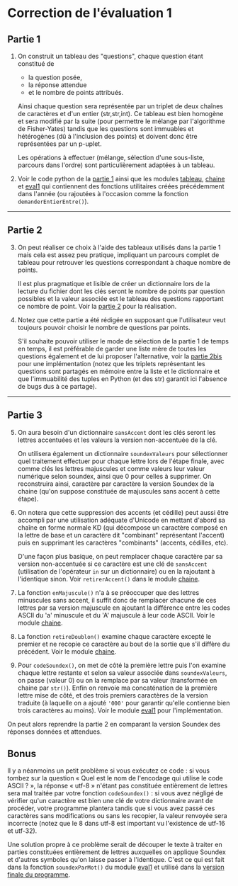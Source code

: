 # Correction de l'évaluation 1

## Partie 1

1. On construit un tableau des "questions", chaque question étant constitué de 
   - la question posée, 
   - la réponse attendue 
   - et le nombre de points attribués. 
   
   Ainsi chaque question sera représentée par un triplet de deux chaînes de caractères et d'un entier (str,str,int). Ce tableau est bien homogène et sera modifié par la suite (pour permettre le mélange par l'algorithme de Fisher-Yates) tandis que les questions sont immuables et hétérogènes (dû à l'inclusion des points) et doivent donc être représentées par un p-uplet. 
   
   Les opérations à effectuer (mélange, sélection d'une sous-liste, parcours dans l'ordre) sont particulièrement adaptées à un tableau.

2. Voir le code python de la [partie 1](partie1.py) ainsi que les modules [tableau](tableau.py), [chaine](chaine.py) et [eval1](eval1.py) qui contiennent des fonctions utilitaires créées précédemment dans l'année (ou rajoutées à l'occasion comme la fonction `demanderEntierEntre()`). 

---

## Partie 2

3. On peut réaliser ce choix à l'aide des tableaux utilisés dans la partie 1 mais cela est assez peu pratique, impliquant un parcours complet de tableau pour retrouver les questions correspondant à chaque nombre de points. 

   Il est plus pragmatique et lisible de créer un dictionnaire lors de la lecture du fichier dont les clés seront le nombre de points par question possibles et la valeur associée est le tableau des questions rapportant ce nombre de point. Voir la [partie 2](partie2.py) pour la réalisation.

4. Notez que cette partie a été rédigée en supposant que l'utilisateur veut toujours pouvoir choisir le nombre de questions par points. 

   S'il souhaite pouvoir utiliser le mode de sélection de la partie 1 de temps en temps, il est préférable de garder une liste mère de toutes les questions également et de lui proposer l'alternative, voir la [partie 2bis](partie2bis.py) pour une implémentation (notez que les triplets représentant les questions sont partagés en mémoire entre la liste et le dictionnaire et que l'immuabilité des tuples en Python (et des str) garantit ici l'absence de bugs dus à ce partage). 

---

## Partie 3

5. On aura besoin d'un dictionnaire `sansAccent` dont les clés seront les lettres accentuées et les valeurs la version non-accentuée de la clé.

   On utilisera également un dictionnaire `soundexValeurs` pour sélectionner quel traitement effectuer pour chaque lettre lors de l'étape finale, avec comme clés les lettres majuscules et comme valeurs leur valeur numérique selon soundex, ainsi que 0 pour celles à supprimer. On reconstruira ainsi, caractère par caractère la version Soundex de la chaine (qu'on suppose constituée de majuscules sans accent à cette étape).

6. On notera que cette suppression des accents (et cédille) peut aussi être accompli par une utilisation adéquate d'Unicode en mettant d'abord sa chaîne en forme normale KD (qui décompose un caractère composé en la lettre de base et un caractère dit "combinant" représentant l'accent) puis en supprimant les caractères "combinants" (accents, cédilles, etc). 

   D'une façon plus basique, on peut remplacer chaque caractère par sa version non-accentuée si ce caractère est une clé de `sansAccent` (utilisation de l'opérateur `in` sur un dictionnaire) ou en la rajoutant à l'identique sinon. Voir `retirerAccent()` dans le module [chaine](chaine.py).

7. La fonction `enMajuscule()` n'a à se préoccuper que des lettres minuscules sans accent, il suffit donc de remplacer chacune de ces lettres par sa version majuscule en ajoutant la différence entre les codes ASCII du 'a' minuscule et du 'A' majuscule à leur code ASCII. Voir le module [chaine](chaine.py).

8. La fonction `retireDoublon()` examine chaque caractère excepté le premier et ne recopie ce caractère au bout de la sortie que s'il diffère du précédent. Voir le module [chaine](chaine.py).

9. Pour `codeSoundex()`, on met de côté la première lettre puis l'on examine chaque lettre restante et selon sa valeur associée dans `soundexValeurs`, on passe (valeur 0) ou on la remplace par sa valeur (transformée en chaine par `str()`). Enfin on renvoie ma concaténation de la première lettre mise de côté, et des trois premiers caractères de la version traduite (à laquelle on a ajouté `'000'` pour garantir qu'elle contienne bien trois caractères au moins). Voir le module [eval1](eval1.py) pour l'implémentation.

On peut alors reprendre la partie 2 en comparant la version Soundex des réponses données et attendues.

## Bonus

Il y a néanmoins un petit problème si vous exécutez ce code : si vous tombez sur la question « Quel est le nom de l'encodage qui utilise le code ASCII ? », la réponse « utf-8 » n'étant pas constituée entièrement de lettres sera mal traitée par votre fonction `codeSoundex()` : si vous avez négligé de vérifier qu'un caractère est bien une clé de votre dictionnaire avant de procéder, votre programme plantera tandis que si vous avez passé ces caractères sans modifications ou sans les recopier, la valeur renvoyée sera incorrecte (notez que le 8 dans utf-8 est important vu l'existence de utf-16 et utf-32).

Une solution propre à ce problème serait de découper le texte à traiter en parties constituées entièrement de lettres auxquelles on applique Soundex et d'autres symboles qu'on laisse passer à l'identique. C'est ce qui est fait dans la fonction `soundexParMot()` du module [eval1](eval1.py) et utilisé dans la [version finale du programme](partie3.py).